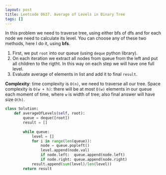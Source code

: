 ```yaml
---
layout: post
title: Leetcode 0637. Average of Levels in Binary Tree
tags: []
---
```


In this problem we need to traverse tree, using either bfs of dfs and for each node we need to calculate its level. You can choose any of these two methods, here I do it, using **bfs**.

1. First, we put `root` into our queue (using `deque` python library).
2. On each iteration we extract all nodes from queue from the left and put all children to the rigtht. In this way on each step we will have one full level.
3. Evaluate average of elements in list and add it to final `result`.

**Complexity**: time complexity is `O(n)`, we need to traverse all our tree. Space complexity is `O(w + h)`: there will be at most `O(w)` elements in our queue each moment of time, where `w` is width of tree; also final answer will have size `O(h)`.

```python
class Solution:
    def averageOfLevels(self, root):
        queue = deque([root])
        result = []
        
        while queue:
            level = []
            for i in range(len(queue)):
                node = queue.popleft()
                level.append(node.val)
                if node.left:  queue.append(node.left)
                if node.right: queue.append(node.right)
            result.append(sum(level)/len(level))
        return result
```
